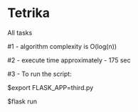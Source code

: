 # Tetrika
All tasks

#1 - algorithm complexity is O(log(n))

#2 - execute time approximately - 175 sec

#3 - To run the script:

$export FLASK_APP=third.py

$flask run
